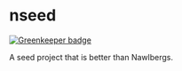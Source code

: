 nseed
=====

[![Greenkeeper badge](https://badges.greenkeeper.io/wookets/nseed.svg)](https://greenkeeper.io/)

A seed project that is better than Nawlbergs. 